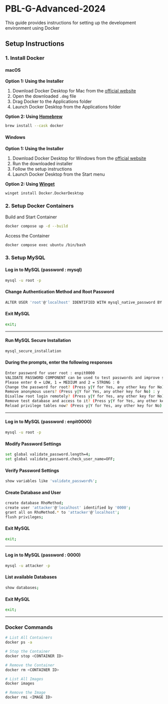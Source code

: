 # PBL-G-Advanced-2024

This guide provides instructions for setting up the development environment using Docker

## Setup Instructions

### 1. Install Docker

#### macOS

**Option 1: Using the Installer**
1. Download Docker Desktop for Mac from the [official website](https://docs.docker.com/desktop/install/mac-install/)
2. Open the downloaded `.dmg` file
3. Drag Docker to the Applications folder
4. Launch Docker Desktop from the Applications folder

**Option 2: Using [Homebrew](https://brew.sh/)**
```sh
brew install --cask docker
```

#### Windows

**Option 1: Using the Installer**
1. Download Docker Desktop for Windows from the [official website](https://docs.docker.com/desktop/install/windows-install/)
2. Run the downloaded installer
3. Follow the setup instructions
4. Launch Docker Desktop from the Start menu

**Option 2: Using [Winget](https://github.com/microsoft/winget-cli)**
```sh
winget install Docker.DockerDesktop
```

### 2. Setup Docker Containers

Build and Start Container
```sh
docker compose up -d --build
```

Access the Container
```sh
docker compose exec ubuntu /bin/bash
```

### 3. Setup MySQL

#### Log in to MySQL (password : mysql)
```sh
mysql -u root -p
```

#### Change Authentication Method and Root Password
```sh
ALTER USER 'root'@'localhost' IDENTIFIED WITH mysql_native_password BY 'enpit0000';
```

#### Exit MySQL
```sh
exit;
```

---

#### Run MySQL Secure Installation
```sh
mysql_secure_installation
```

#### During the prompts, enter the following responses
```sh
Enter password for user root : enpit0000
VALIDATE PASSWORD COMPONENT can be used to test passwords and improve security. It checks the strength of password and allows the users to set only those passwords which are secure enough. Would you like to setup VALIDATE PASSWORD component? Press y|Y for Yes, any other key for No : y
Please enter 0 = LOW, 1 = MEDIUM and 2 = STRONG : 0
Change the password for root? (Press y|Y for Yes, any other key for No) : n
Remove anonymous users? (Press y|Y for Yes, any other key for No) : y
Disallow root login remotely? (Press y|Y for Yes, any other key for No) : y
Remove test database and access to it? (Press y|Y for Yes, any other key for No) : y
Reload privilege tables now? (Press y|Y for Yes, any other key for No) : y
```

---

#### Log in to MySQL (password : enpit0000)
```sh
mysql -u root -p
```

#### Modify Password Settings
```sh
set global validate_password.length=4;
set global validate_password.check_user_name=OFF;
```

#### Verify Password Settings
```sh
show variables like 'validate_password%';
```

#### Create Database and User
```sh
create database RhoMethod;
create user 'attacker'@'localhost' identified by '0000';
grant all on RhoMethod.* to 'attacker'@'localhost';
flush privileges;
```

#### Exit MySQL
```sh
exit;
```

---

#### Log in to MySQL (password : 0000)
```sh
mysql -u attacker -p
```

#### List available Databases
```sh
show databases;
```

#### Exit MySQL
```sh
exit;
```

---

### Docker Commands
```sh
# List All Containers
docker ps -a

# Stop the Container
docker stop <CONTAINER ID>

# Remove the Container
docker rm <CONTAINER ID>

# List All Images
docker images

# Remove the Image
docker rmi <IMAGE ID>
```
